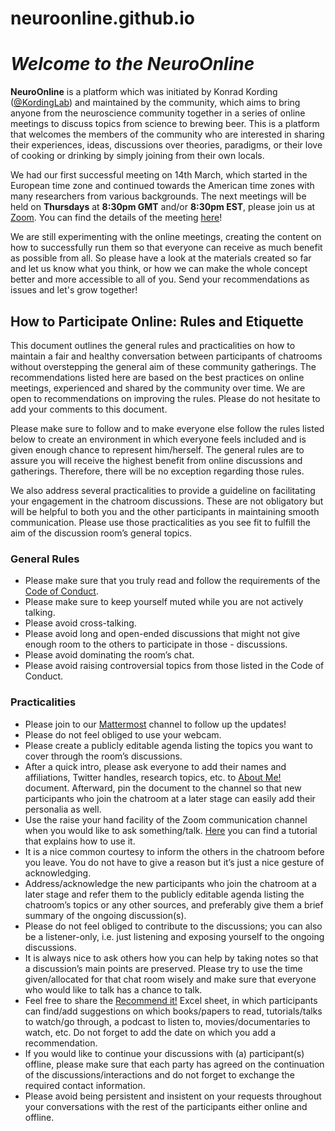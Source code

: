# neuroonline.github.io

# *Welcome to the NeuroOnline* 

**NeuroOnline** is a platform which was initiated by Konrad Kording ([@KordingLab](https://twitter.com/KordingLab)) and maintained by the community, which aims to bring anyone from the neuroscience community together in a series of online meetings to discuss topics from science to brewing beer. This is a platform that welcomes the members of the community who are interested in sharing their experiences, ideas, discussions over theories, paradigms, or their love of cooking or drinking by simply joining from their own locals.

We had our first successful meeting on 14th March, which started in the European time zone and continued towards the American time zones with many researchers from various backgrounds. The next meetings will be held on **Thursdays** at **8:30pm GMT** and/or **8:30pm EST**, please join us at [Zoom](https://zoom.us/j/494356531). You can find the details of the meeting [here](https://docs.google.com/document/d/16tebVYi5Hawepoge41ip7m9rJEFzf_H3j5EZi6dtFGo/edit?usp=sharing)!

We are still experimenting with the online meetings, creating the content on how to successfully run them so that everyone can receive as much benefit as possible from all. So please have a look at the materials created so far and let us know what you think, or how we can make the whole concept better and more accessible to all of you. Send your recommendations as issues and let's grow  together!

## How to Participate Online: Rules and Etiquette

This document outlines the general rules and practicalities on how to maintain a fair and healthy conversation between participants of chatrooms without overstepping the general aim of these community gatherings. The recommendations listed here are based on the best practices on online meetings, experienced and shared by the community over time. We are open to recommendations on improving the rules. Please do not hesitate to add your comments to this document.

Please make sure to follow and to make everyone else follow the rules listed below to create an environment in which everyone feels included and is given enough chance to represent him/herself. The general rules are to assure you will receive the highest benefit from online discussions and gatherings. Therefore, there will be no exception regarding those rules. 

We also address several practicalities to provide a guideline on facilitating your engagement in the chatroom discussions. These are not obligatory but will be helpful to both you and the other participants in maintaining smooth communication. Please use those practicalities as you see fit to fulfill the aim of the discussion room’s general topics. 

### General Rules 

- Please make sure that you truly read and follow the requirements of the [Code of Conduct](https://docs.google.com/document/d/11aE6vv67i9pzOUN7DTypqiAVUutXAijP7_jZTURHhAM/edit?usp=sharing).
- Please make sure to keep yourself muted while you are not actively talking.
- Please avoid cross-talking.
- Please avoid long and open-ended discussions that might not give enough room to the others to participate in those - discussions.
- Please avoid dominating the room’s chat. 
- Please avoid raising controversial topics from those listed in the Code of Conduct. 

### Practicalities

- Please join to our [Mattermost](https://mattermost.brainhack.org/brainhack/channels/neuro-online-now) channel to follow up the updates!
- Please do not feel obliged to use your webcam. 
- Please create a publicly editable agenda listing the topics you want to cover through the room’s discussions.
- After a quick intro, please ask everyone to add their names and affiliations, Twitter handles, research topics, etc. to [About Me!](https://docs.google.com/spreadsheets/d/1Q_dfyYPNHHyz0oUgy6ZoKU7X1T6pEYmutxI7pUyFZ4k/edit?usp=sharing) document. Afterward, pin the document to the channel so that new participants who join the chatroom at a later stage can easily add their personalia as well. 
- Use the raise your hand facility of the Zoom communication channel when you would like to ask something/talk. [Here](https://www.youtube.com/watch?v=5e8eg4_rgwg) you can find a tutorial that explains how to use it.
- It is a nice common courtesy to inform the others in the chatroom before you leave. You do not have to give a reason but it’s just a nice gesture of acknowledging.
- Address/acknowledge the new participants who join the chatroom at a later stage and refer them to the publicly editable agenda listing the chatroom’s topics or any other sources, and preferably give them a brief summary of the ongoing discussion(s). 
- Please do not feel obliged to contribute to the discussions; you can also be a listener-only, i.e. just listening and exposing yourself to the ongoing discussions. 
- It is always nice to ask others how you can help by taking notes so that a discussion’s main points are preserved. 
Please try to use the time given/allocated for that chat room wisely and make sure that everyone who would like to talk has a chance to talk. 
- Feel free to share the [Recommend it!](https://docs.google.com/spreadsheets/d/1dRs4jKGKOEPVhhqGbPSDJTsuTOylssg8lYzPIqHRzcI/edit?usp=sharing) Excel sheet, in which participants can find/add suggestions on which books/papers to read, tutorials/talks to watch/go through, a podcast to listen to, movies/documentaries to watch, etc. Do not forget to add the date on which you add a recommendation.
- If you would like to continue your discussions with (a) participant(s) offline, please make sure that each party has agreed on the continuation of the discussions/interactions and do not forget to exchange the required contact information. 
- Please avoid being persistent and insistent on your requests throughout your conversations with the rest of the participants either online and offline.

